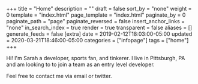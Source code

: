 +++
title = "Home"
description = ""
draft = false
sort_by = "none"
weight = 0
template = "index.html"
page_template = "index.html"
paginate_by = 0
paginate_path = "page"
paginate_reversed = false
insert_anchor_links = "none"
in_search_index = true
render = true
transparent = false
aliases = []
generate_feeds = false
[extra]
date = 2019-02-12T18:03:00-05:00
updated = 2020-03-21T18:46:00-05:00
categories = ["infopage"]
tags = ["home"]
+++

Hi! I'm Sarah a developer, sports fan, and tinkerer. I live in Pittsburgh, PA and am looking to to join a team as an entry level developer.

Feel free to contact me via email or twitter.
